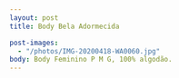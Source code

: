 ```yaml
---
layout: post
title: Body Bela Adormecida

post-images:
  - "/photos/IMG-20200418-WA0060.jpg"
body: Body Feminino P M G, 100% algodão.
---
```

